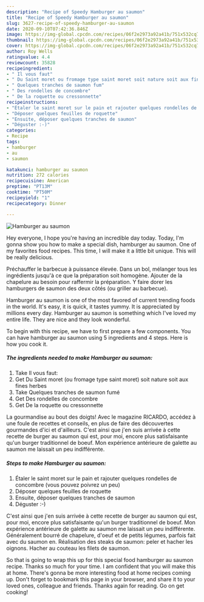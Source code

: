 ```yaml
---
description: "Recipe of Speedy Hamburger au saumon"
title: "Recipe of Speedy Hamburger au saumon"
slug: 3627-recipe-of-speedy-hamburger-au-saumon
date: 2020-09-10T07:42:36.846Z
image: https://img-global.cpcdn.com/recipes/06f2e2973a92a41b/751x532cq70/hamburger-au-saumon-photo-principale-de-la-recette.jpg
thumbnail: https://img-global.cpcdn.com/recipes/06f2e2973a92a41b/751x532cq70/hamburger-au-saumon-photo-principale-de-la-recette.jpg
cover: https://img-global.cpcdn.com/recipes/06f2e2973a92a41b/751x532cq70/hamburger-au-saumon-photo-principale-de-la-recette.jpg
author: Roy Wells
ratingvalue: 4.4
reviewcount: 35828
recipeingredient:
- " Il vous faut"
- " Du Saint moret ou fromage type saint moret soit nature soit aux fines herbes"
- " Quelques tranches de saumon fum"
- " Des rondelles de concombre"
- " De la roquette ou cressonnette"
recipeinstructions:
- "Étaler le saint moret sur le pain et rajouter quelques rondelles de concombre (vous pouvez poivrez un peu)"
- "Déposer quelques feuilles de roquette"
- "Ensuite, déposer quelques tranches de saumon"
- "Déguster :-)"
categories:
- Recipe
tags:
- hamburger
- au
- saumon

katakunci: hamburger au saumon 
nutrition: 272 calories
recipecuisine: American
preptime: "PT13M"
cooktime: "PT50M"
recipeyield: "1"
recipecategory: Dinner

---
```



![Hamburger au saumon](https://img-global.cpcdn.com/recipes/06f2e2973a92a41b/751x532cq70/hamburger-au-saumon-photo-principale-de-la-recette.jpg)

Hey everyone, I hope you're having an incredible day today. Today, I'm gonna show you how to make a special dish, hamburger au saumon. One of my favorites food recipes. This time, I will make it a little bit unique. This will be really delicious.

Préchauffer le barbecue à puissance élevée. Dans un bol, mélanger tous les ingrédients jusqu&#39;à ce que la préparation soit homogène. Ajouter de la chapelure au besoin pour raffermir la préparation. Y faire dorer les hamburgers de saumon des deux côtés (ou griller au barbecue).

Hamburger au saumon is one of the most favored of current trending foods in the world. It's easy, it is quick, it tastes yummy. It is appreciated by millions every day. Hamburger au saumon is something which I've loved my entire life. They are nice and they look wonderful.


To begin with this recipe, we have to first prepare a few components. You can have hamburger au saumon using 5 ingredients and 4 steps. Here is how you cook it.

<!--inarticleads1-->

##### The ingredients needed to make Hamburger au saumon:

1. Take  Il vous faut:
1. Get  Du Saint moret (ou fromage type saint moret) soit nature soit aux fines herbes
1. Take  Quelques tranches de saumon fumé
1. Get  Des rondelles de concombre
1. Get  De la roquette ou cressonnette


La gourmandise au bout des doigts! Avec le magazine RICARDO, accédez à une foule de recettes et conseils, en plus de faire des découvertes gourmandes d&#39;ici et d&#39;ailleurs. C&#39;est ainsi que j&#39;en suis arrivée à cette recette de burger au saumon qui est, pour moi, encore plus satisfaisante qu&#39;un burger traditionnel de boeuf. Mon expérience antérieure de galette au saumon me laissait un peu indifférente. 

<!--inarticleads2-->

##### Steps to make Hamburger au saumon:

1. Étaler le saint moret sur le pain et rajouter quelques rondelles de concombre (vous pouvez poivrez un peu)
1. Déposer quelques feuilles de roquette
1. Ensuite, déposer quelques tranches de saumon
1. Déguster :-)


C&#39;est ainsi que j&#39;en suis arrivée à cette recette de burger au saumon qui est, pour moi, encore plus satisfaisante qu&#39;un burger traditionnel de boeuf. Mon expérience antérieure de galette au saumon me laissait un peu indifférente. Généralement bourré de chapelure, d&#39;oeuf et de petits légumes, parfois fait avec du saumon en. Réalisation des steaks de saumon: peler et hacher les oignons. Hacher au couteau les filets de saumon. 

So that is going to wrap this up for this special food hamburger au saumon recipe. Thanks so much for your time. I am confident that you will make this at home. There's gonna be more interesting food at home recipes coming up. Don't forget to bookmark this page in your browser, and share it to your loved ones, colleague and friends. Thanks again for reading. Go on get cooking!
